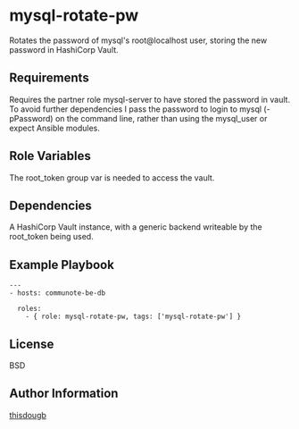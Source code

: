 mysql-rotate-pw
=========

Rotates the password of mysql's root@localhost user, storing the new password in HashiCorp Vault.

Requirements
------------

Requires the partner role mysql-server to have stored the password in vault.   To avoid further dependencies I pass the password to login to mysql (-pPassword) on the command line, rather than using the mysql_user or expect Ansible modules.

Role Variables
--------------

The root_token group var is needed to access the vault.

Dependencies
------------

A HashiCorp Vault instance, with a generic backend writeable by the root_token being used.

Example Playbook
----------------

```
---
- hosts: communote-be-db

  roles:
    - { role: mysql-rotate-pw, tags: ['mysql-rotate-pw'] }
```

License
-------

BSD

Author Information
------------------

[thisdougb](https://github.com/thisdougb)
